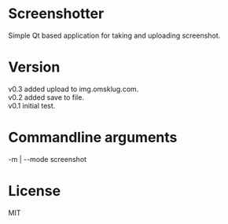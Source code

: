 # Screenshotter  
Simple Qt based application for taking and uploading screenshot.  
  
# Version  
v0.3 added upload to img.omsklug.com.  
v0.2 added save to file.  
v0.1 initial test.  
  
# Commandline arguments  
-m | --mode screenshot  
  
# License  
MIT  
